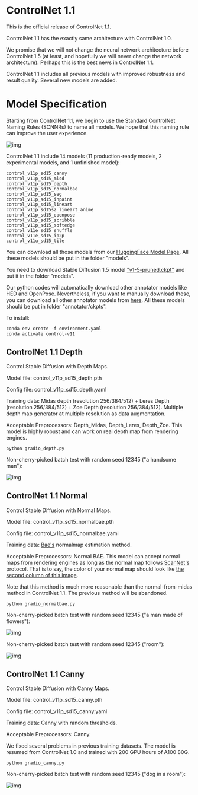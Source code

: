 # ControlNet 1.1

This is the official release of ControlNet 1.1.

ControlNet 1.1 has the exactly same architecture with ControlNet 1.0. 

We promise that we will not change the neural network architecture before ControlNet 1.5 (at least, and hopefully we will never change the network architecture). Perhaps this is the best news in ControlNet 1.1.

ControlNet 1.1 includes all previous models with improved robustness and result quality. Several new models are added.

# Model Specification

Starting from ControlNet 1.1, we begin to use the Standard ControlNet Naming Rules (SCNNRs) to name all models. We hope that this naming rule can improve the user experience.

![img](github_docs/imgs/spec.png)

ControlNet 1.1 include 14 models (11 production-ready models, 2 experimental models, and 1 unfinished model):

    control_v11p_sd15_canny
    control_v11p_sd15_mlsd
    control_v11p_sd15_depth
    control_v11p_sd15_normalbae
    control_v11p_sd15_seg
    control_v11p_sd15_inpaint
    control_v11p_sd15_lineart
    control_v11p_sd15s2_lineart_anime
    control_v11p_sd15_openpose
    control_v11p_sd15_scribble
    control_v11p_sd15_softedge
    control_v11e_sd15_shuffle
    control_v11e_sd15_ip2p
    control_v11u_sd15_tile

You can download all those models from our [HuggingFace Model Page](https://huggingface.co/lllyasviel/ControlNet-v1-1/tree/main). All these models should be put in the folder "models".

You need to download Stable Diffusion 1.5 model ["v1-5-pruned.ckpt"](https://huggingface.co/runwayml/stable-diffusion-v1-5/tree/main) and put it in the folder "models".

Our python codes will automatically download other annotator models like HED and OpenPose. Nevertheless, if you want to manually download these, you can download all other annotator models from [here](https://huggingface.co/lllyasviel/Annotators/tree/main). All these models should be put in folder "annotator/ckpts". 

To install:

    conda env create -f environment.yaml
    conda activate control-v11

## ControlNet 1.1 Depth

Control Stable Diffusion with Depth Maps.

Model file: control_v11p_sd15_depth.pth

Config file: control_v11p_sd15_depth.yaml

Training data: Midas depth (resolution 256/384/512) + Leres Depth (resolution 256/384/512) + Zoe Depth (resolution 256/384/512). Multiple depth map generator at multiple resolution as data augmentation.

Acceptable Preprocessors: Depth_Midas, Depth_Leres, Depth_Zoe. This model is highly robust and can work on real depth map from rendering engines.

    python gradio_depth.py

Non-cherry-picked batch test with random seed 12345 ("a handsome man"):

![img](github_docs/imgs/depth_1.png)

## ControlNet 1.1 Normal

Control Stable Diffusion with Normal Maps.

Model file: control_v11p_sd15_normalbae.pth

Config file: control_v11p_sd15_normalbae.yaml

Training data: [Bae's](https://github.com/baegwangbin/surface_normal_uncertainty) normalmap estimation method.

Acceptable Preprocessors: Normal BAE. This model can accept normal maps from rendering engines as long as the normal map follows [ScanNet's](http://www.scan-net.org/) protocol. That is to say, the color of your normal map should look like [the second column of this image](https://raw.githubusercontent.com/baegwangbin/surface_normal_uncertainty/main/figs/readme_scannet.png).

Note that this method is much more reasonable than the normal-from-midas method in ControlNet 1.1. The previous method will be abandoned.

    python gradio_normalbae.py

Non-cherry-picked batch test with random seed 12345 ("a man made of flowers"):

![img](github_docs/imgs/normal_1.png)

Non-cherry-picked batch test with random seed 12345 ("room"):

![img](github_docs/imgs/normal_2.png)

## ControlNet 1.1 Canny

Control Stable Diffusion with Canny Maps.

Model file: control_v11p_sd15_canny.pth

Config file: control_v11p_sd15_canny.yaml

Training data: Canny with random thresholds.

Acceptable Preprocessors: Canny.

We fixed several problems in previous training datasets. The model is resumed from ControlNet 1.0 and trained with 200 GPU hours of A100 80G.

    python gradio_canny.py

Non-cherry-picked batch test with random seed 12345 ("dog in a room"):

![img](github_docs/imgs/canny_1.png)
